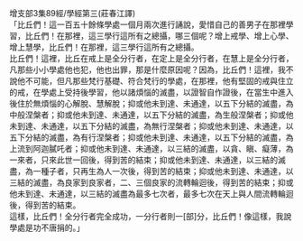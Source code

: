 增支部3集89經/學經第三(莊春江譯)  
「比丘們！這一百五十餘條學處一個月兩次進行誦說，愛惜自己的善男子在那裡學習，比丘們！在那裡，這三學行這所有之總攝，哪三個呢？增上戒學、增上心學、增上慧學，比丘們！在那裡，這三學行這所有之總攝。  
比丘們！這裡，比丘在戒上是全分行者，在定上是全分行者，在慧上是全分行者，凡那些小小學處他也犯，他也出罪，那是什麼原因呢？因為，比丘們！這裡，我不說他不可能，但凡那些梵行基礎、符合梵行的學處，在那裡，他有堅固的戒與住立的戒，在學處上受持後學習，他以諸煩惱的滅盡，以證智自作證後，在當生中進入後住於無煩惱的心解脫、慧解脫；抑或他未到達、未通達，以五下分結的滅盡，為中般涅槃者；抑或他未到達、未通達，以五下分結的滅盡，為生般涅槃者；抑或他未到達、未通達，以五下分結的滅盡，為無行涅槃者；抑或他未到達、未通達，以五下分結的滅盡，為有行涅槃者；抑或他未到達、未通達，以五下分結的滅盡，為上流到阿迦膩吒者；抑或他未到達、未通達，以三結的滅盡，以貪、瞋、癡薄，為一來者，只來此世一回後，得到苦的結束；抑或他未到達、未通達，以三結的滅盡，為一種子者，只再生為人一次後，得到苦的結束；抑或他未到達、未通達，以三結的滅盡，為良家到良家者，二、三個良家的流轉輪迴後，得到苦的結束；抑或他未到達、未通達，以三結的滅盡為最多七次者，最多七次在天上與人間流轉輪迴後，得到苦的結束。  
這樣，比丘們！全分行者完全成功，一分行者則一[部]分，比丘們！像這樣，我說學處是功不唐捐的。」  
  
  
